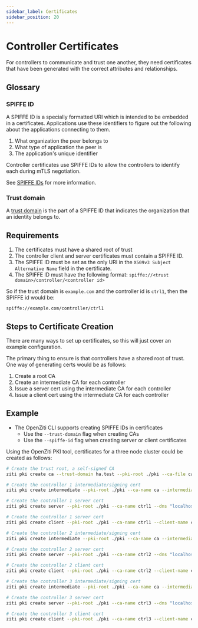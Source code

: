 ```yaml
---
sidebar_label: Certificates
sidebar_position: 20
---
```


# Controller Certificates

For controllers to communicate and trust one another, they need certificates that have
been generated with the correct attributes and relationships.

## Glossary

### SPIFFE ID

A SPIFFE ID is a specially formatted URI which is intended to be embedded in a certificates. Applications
use these identifiers to figure out the following about the applications connecting to them.

1. What organization the peer belongs to
1. What type of application the peer is
1. The application's unique identifier

Controller certificates use SPIFFE IDs to allow the controllers to identify each during mTLS negotiation.

See [SPIFFE IDs](https://spiffe.io/docs/latest/spiffe-about/spiffe-concepts/#spiffe-id) for more information.

### Trust domain

A [trust domain](https://spiffe.io/docs/latest/spiffe-about/spiffe-concepts/#trust-domain)
 is the part of a SPIFFE ID that indicates the organization that an identity belongs to. 

## Requirements

1. The certificates must have a shared root of trust
1. The controller client and server certificates must contain a SPIFFE ID.
1. The SPIFFE ID must be set as the only URI in the `X509v3 Subject Alternative Name` field in the
   certificate.
1. The SPIFFE ID must have the following format: `spiffe://<trust domain>/controller/<controller id>`

So if the trust domain is `example.com` and the controller id is `ctrl1`, then the SPIFFE id
would be:

```
spiffe://example.com/controller/ctrl1
```

## Steps to Certificate Creation
There are many ways to set up certificates, so this will just cover an example configuration.

The primary thing to ensure is that controllers have a shared root of trust. 
One way of generating certs would be as follows:

1. Create a root CA
1. Create an intermediate CA for each controller
1. Issue a server cert using the intermediate CA for each controller
1. Issue a client cert using the intermediate CA for each controller

## Example

* The OpenZiti CLI supports creating SPIFFE IDs in certificates
    * Use the `--trust-domain` flag when creating CAs
    * Use the `--spiffe-id` flag when creating server or client certificates

Using the OpenZiti PKI tool, certificates for a three node cluster could be created as follows:

```bash
# Create the trust root, a self-signed CA
ziti pki create ca --trust-domain ha.test --pki-root ./pki --ca-file ca --ca-name 'HA Example Trust Root'

# Create the controller 1 intermediate/signing cert
ziti pki create intermediate --pki-root ./pki --ca-name ca --intermediate-file ctrl1 --intermediate-name 'Controller One Signing Cert'

# Create the controller 1 server cert
ziti pki create server --pki-root ./pki --ca-name ctrl1 --dns "localhost,ctrl1.ziti.example.com" --ip "127.0.0.1,::1" --server-name ctrl1 --spiffe-id 'controller/ctrl1'

# Create the controller 1 server cert
ziti pki create client --pki-root ./pki --ca-name ctrl1 --client-name ctrl1 --spiffe-id 'controller/ctrl1'

# Create the controller 2 intermediate/signing cert
ziti pki create intermediate --pki-root ./pki --ca-name ca --intermediate-file ctrl2 --intermediate-name 'Controller Two Signing Cert'

# Create the controller 2 server cert
ziti pki create server --pki-root ./pki --ca-name ctrl2 --dns "localhost,ctrl2.ziti.example.com" --ip "127.0.0.1,::1" --server-name ctrl2 --spiffe-id 'controller/ctrl2'

# Create the controller 2 client cert
ziti pki create client --pki-root ./pki --ca-name ctrl2 --client-name ctrl2 --spiffe-id 'controller/ctrl2'

# Create the controller 3 intermediate/signing cert
ziti pki create intermediate --pki-root ./pki --ca-name ca --intermediate-file ctrl3 --intermediate-name 'Controller Three Signing Cert'

# Create the controller 3 server cert
ziti pki create server --pki-root ./pki --ca-name ctrl3 --dns "localhost,ctrl3.ziti.example.com" --ip "127.0.0.1,::1" --server-name ctrl3 --spiffe-id 'controller/ctrl3'

# Create the controller 3 client cert
ziti pki create client --pki-root ./pki --ca-name ctrl3 --client-name ctrl3 --spiffe-id 'controller/ctrl3'
```
